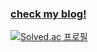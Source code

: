 ### [check my blog!](https://yummjin.vercel.app/)
[![Solved.ac
프로필](http://mazassumnida.wtf/api/mini/generate_badge?boj=cho4u4o)](https://solved.ac/cho4u4o)


   



